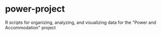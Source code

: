 # power-project
R scripts for organizing, analyzing, and visualizing data for the "Power and Accommodation" project
